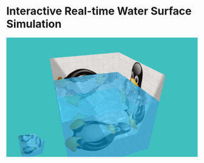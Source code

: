# Interactive Real-time Water Surface Simulation

![Alt text](/OnSoftShadow_Waving.png?raw=true "Optional Title")

